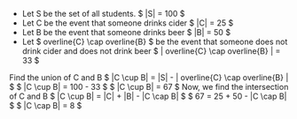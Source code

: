 <ul>
<li> Let S be the set of all students. 
$ |S| = 100 $
	<li> Let C be the event that someone drinks cider 
	      $ |C| = 25 $
	<li> Let B be the event that someone drinks beer 
	      $ |B| = 50 $
	<li> Let $ overline{C} \cap overline{B} $ be the event that someone does not drink cider and does not drink beer 
	      $ | overline{C} \cap overline{B} | = 33 $
</ul>
Find the union of C and B 
$ |C \cup B| = |S| - | overline{C} \cap overline{B} | $ 
$ |C \cup B| = 100 - 33 $ 
$ |C \cup B| = 67 $ 
Now, we find the intersection of C and B 
$ |C \cup B| = |C| + |B| - |C \cap B| $ 
$ 67 = 25 + 50 - |C \cap B| $ 
$ |C \cap B| = 8 $
